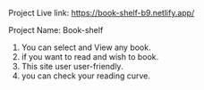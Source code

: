 Project Live link: https://book-shelf-b9.netlify.app/

Project Name: Book-shelf

1. You can select and View any book.
2. if you want to read and wish to book.
3. This site user user-friendly.
4. you can check your reading curve.
